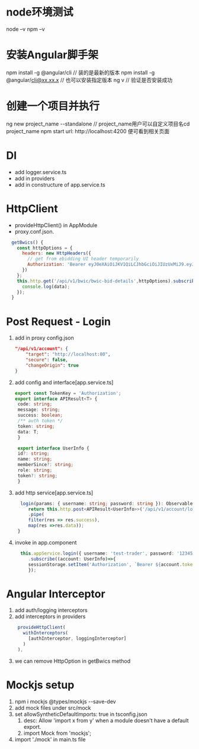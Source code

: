 # node环境测试​
  node –v​
  npm –v​
​
# 安装Angular脚手架​
npm install -g @angular/cli  // 装的是最新的版本​
npm install -g @angular/cli@xx.xx.x // 也可以安装指定版本​
ng v  // 验证是否安装成功​

# 创建一个项目并执行​

ng new project_name  --standalone // project_name用户可以自定义项目名​
cd project_name​
npm start​
url: http://localhost:4200 便可看到相关页面

# DI
- add logger.service.ts
- add in providers
- add in constructure of app.service.ts


# HttpClient
- provideHttpClient()  in AppModule
- proxy.conf.json.
```javascript
  getBwics() {
    const httpOptions = {
      headers: new HttpHeaders({
        // get from ebidding UI header temporarily
        Authorization: 'Bearer eyJ0eXAiOiJKV1QiLCJhbGciOiJIUzUxMiJ9.eyJyb2xlIjoiVFJBREVSIiwibmFtZSI6IjEyMzQ1NiIsImV4cCI6MTY4NzQ5MTE0OCwidXNlcklkIjoidGVzdC10cmFkZXIifQ.qpXvzorU0gJ5LYhu4VQj4ZWNj9ktQI3Naexc_-ap1EfpFW-1onkezdOWAJAA08XSkSVL8IVNM4DNQUJsibuZSQ'
      })
    };
    this.http.get('/api/v1/bwic/bwic-bid-details',httpOptions).subscribe(data => {
      console.log(data);
    });
  }
```

# Post Request - Login
1. add in proxy config.json
    ```json
    "/api/v1/account": {
        "target": "http://localhost:80",
        "secure": false,
        "changeOrigin": true
    }
    ```
2. add config and interface[app.service.ts]
   ```typescript
   export const TokenKey = 'Authorization';
   export interface APIResult<T> {
    code: string;
    message: string;
    success: boolean;
    /** auth token */
    token: string;
    data: T;
    }

    export interface UserInfo {
    id?: string;
    name: string;
    memberSince?: string;
    role: string;
    token?: string;
    }
   ```
3. add http service[app.service.ts]
   ```typescript
     login(params: { username: string; password: string }): Observable<UserInfo> {
        return this.http.post<APIResult<UserInfo>>('/api/v1/account/login', params)
        .pipe(
        filter(res => res.success),
        map(res =>res.data));
    }
   ```
4. invoke in app.component
   ```typescript
     this.appService.login({ username: 'test-trader', password: '123456' })
        .subscribe((account: UserInfo)=>{
        sessionStorage.setItem('Authorization', `Bearer ${account.token}`);
        });
   ```
# Angular Interceptor
1. add auth/logging interceptors
2. add interceptors in providers
   ```typescript
    provideHttpClient(
      withInterceptors(
        [authInterceptor, loggingInterceptor]
      )
    ),
   ``` 
2. we can remove HttpOption in getBwics method

# Mockjs setup
1. npm i mockjs @types/mockjs --save-dev
2. add mock files under src/mock
3. set allowSyntheticDefaultImports: true in tsconfig.json
   1. desc: Allow 'import x from y' when a module doesn't have a default export.
   2. import Mock from 'mockjs';
4. import './mock' in main.ts file